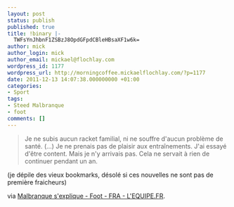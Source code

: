 ```yaml
---
layout: post
status: publish
published: true
title: !binary |-
  TWFsYnJhbnF1ZSBzJ8OpdGFpdCBleHBsaXF1w6k=
author: mick
author_login: mick
author_email: mickael@flochlay.com
wordpress_id: 1177
wordpress_url: http://morningcoffee.mickaelflochlay.com/?p=1177
date: 2011-12-13 14:07:38.000000000 +01:00
categories:
- Sport
tags:
- Steed Malbranque
- foot
comments: []
---
```

<blockquote>Je ne subis aucun racket familial, ni ne souffre d'aucun problème de santé. (...) Je ne prenais pas de plaisir aux entraînements. J'ai essayé d'être content. Mais je n'y arrivais pas. Cela ne servait à rien de continuer pendant un an.</blockquote>
(je dépile des vieux bookmarks, désolé si ces nouvelles ne sont pas de première fraicheurs)

via <a href="http://www.lequipe.fr/Football/breves2011/20110909_092512_malbranque-s-explique.html">Malbranque s'explique - Foot - FRA - L'EQUIPE.FR</a>.
